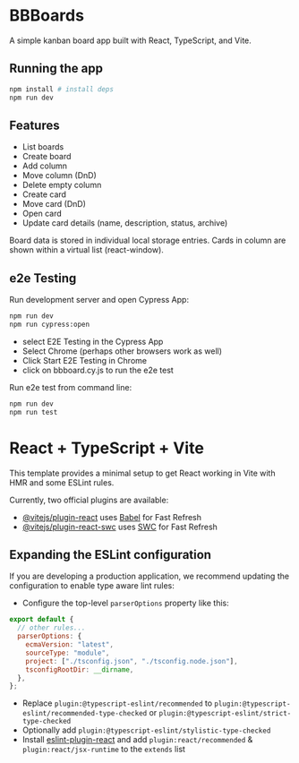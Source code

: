 # BBBoards

A simple kanban board app built with React, TypeScript, and Vite.

## Running the app

```bash
npm install # install deps
npm run dev
```

## Features

- List boards
- Create board
- Add column
- Move column (DnD)
- Delete empty column
- Create card
- Move card (DnD)
- Open card
- Update card details (name, description, status, archive)

Board data is stored in individual local storage entries. Cards in column are shown within a virtual list (react-window).

## e2e Testing

Run development server and open Cypress App:

```bash
npm run dev
npm run cypress:open
```

- select E2E Testing in the Cypress App
- Select Chrome (perhaps other browsers work as well)
- Click Start E2E Testing in Chrome
- click on bbboard.cy.js to run the e2e test

Run e2e test from command line:

```bash
npm run dev
npm run test
```

# React + TypeScript + Vite

This template provides a minimal setup to get React working in Vite with HMR and some ESLint rules.

Currently, two official plugins are available:

- [@vitejs/plugin-react](https://github.com/vitejs/vite-plugin-react/blob/main/packages/plugin-react/README.md) uses [Babel](https://babeljs.io/) for Fast Refresh
- [@vitejs/plugin-react-swc](https://github.com/vitejs/vite-plugin-react-swc) uses [SWC](https://swc.rs/) for Fast Refresh

## Expanding the ESLint configuration

If you are developing a production application, we recommend updating the configuration to enable type aware lint rules:

- Configure the top-level `parserOptions` property like this:

```js
export default {
  // other rules...
  parserOptions: {
    ecmaVersion: "latest",
    sourceType: "module",
    project: ["./tsconfig.json", "./tsconfig.node.json"],
    tsconfigRootDir: __dirname,
  },
};
```

- Replace `plugin:@typescript-eslint/recommended` to `plugin:@typescript-eslint/recommended-type-checked` or `plugin:@typescript-eslint/strict-type-checked`
- Optionally add `plugin:@typescript-eslint/stylistic-type-checked`
- Install [eslint-plugin-react](https://github.com/jsx-eslint/eslint-plugin-react) and add `plugin:react/recommended` & `plugin:react/jsx-runtime` to the `extends` list

